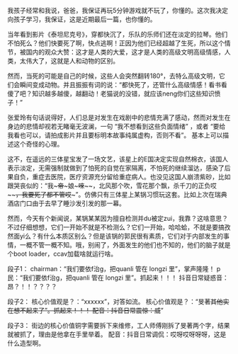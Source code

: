 我孩子经常和我说，爸爸，我保证再玩5分钟游戏就不玩了，你懂的。这次我决定向孩子学习，我保证，这是近期最后一篇，也你懂的。

当年看到影片《泰坦尼克号》，穿都快沉了，乐队的乐师们还在淡定的拉琴。他们不怕死么？他们快要死了啊，快点逃啊！正因为他们已经超越了生死，所以这个情节，被国内的观众大赞：这才是人类的大爱，这才是人类的高级文明高级情感，人类，太伟大了，这就是人和动物的区别。

然而，当死的可能是自己的时候，这些人会突然翻转180°，去特么高级文明，它们会瞬间变成动物。并且振振有词的说：“都快死了，还管什么高级情感！看书看傻了吧？知识越多越傻，越翻动！老猫说的没错，就应该neng你们这些知识愤子！”

张爱玲有句话说得好，人们总是对发生在戏剧中的悲情充满了感动，然而对发生在身边的悲情却视若无睹毫无波澜，一句   “我不想看到这些负面情绪”   ，或者    “要给我看也可以，请拍成影片并且要标明本故事纯属虚构，否则不看”。 基本上可以描述这个奇怪的心理。

这不，在遥远的三体星宝发了一场文艺，该星上的E国决定实现自然棉衣，该国人表示淡定，无需强制就做到了怕死的自觉在家隔离，不怕死的继续溜达，感染了后果自负，重症去医院，医疗资源充分留给重症病人。也没见这国人崩溃紫砂，比如跟哭丧似的：“我~~~帝~~~娘~~~唻~~~~，北风那个吹，雪花那个飘，杀千刀的正负哎~~~~，我要死了都不管哎~~~”。仿佛只有三体星上某锅习惯玩这套。比如上次在瑞典酒店门口由于去早了睡沙发引发的那一幕。

然而，今天有个新闻说，某锅某某因为擅自检测并du被定zui，我靠？这啥意思？不过仔细想想，它们一开始不就是不检测么？它们一开始，哈哈蛤，不就是要搞孜然面yi么？有什么本质区别么？但是该锅的郭民很有素质，它们对于内部发生的事情，一概不管一概不知。哦，别闹了，外面发生的他们也不知的，他们的脑子就是个boot loader，ccav加载啥就运行啥。

段子1：
chairman：“我们要依f治g，把quanli 管在 longzi 里”，掌声隆隆！
p民：“我们要依f治g，把quanli 管在 longzi 里”。抓起来！！！
抖音日常疑惑音：昂？！！？？？？

段子2：
核心价值观是？：“xxxxxx”，对答如流。
核心价值观是？：“旻著~~其他实在想不起来了”。抓起来！！！
配音：抖音日常震惊：威~~”

段子3：
街边的核心价值铜字需要拆下来维修，工人师傅刚拆了旻著两个字，结果就被抓了，理由是他拿在手里举着。
配音：抖音日常调侃：哎呀哎呀呀呀，这是什么造型啊。
